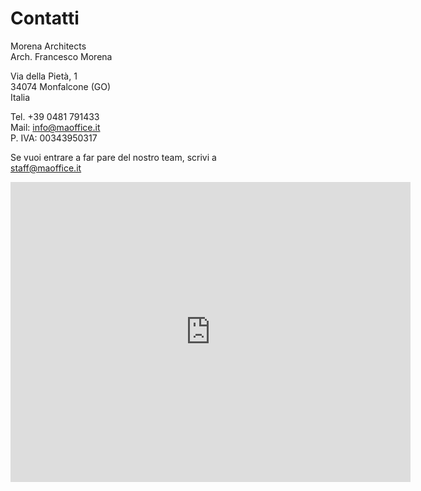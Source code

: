 # Contatti

Morena Architects \
Arch. Francesco Morena

Via della Pietà, 1 \
34074 Monfalcone (GO) \
Italia

Tel. +39 0481 791433 \
Mail: info@maoffice.it \
P. IVA: 00343950317

Se vuoi entrare a far pare del nostro team, scrivi a \
staff@maoffice.it

<iframe width="640" height="480" allow="fullscreen" src="https://maps.google.com/?cid=11905058789974441088&t=k&output=embed" style="border: 0;"></iframe>
